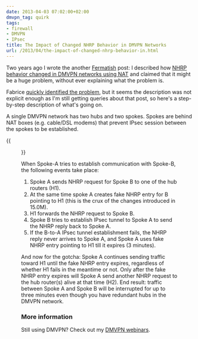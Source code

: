 ```yaml
---
date: 2013-04-03 07:02:00+02:00
dmvpn_tag: quirk
tags:
- firewall
- DMVPN
- IPsec
title: The Impact of Changed NHRP Behavior in DMVPN Networks
url: /2013/04/the-impact-of-changed-nhrp-behavior-in.html
---
```

Two years ago I wrote the another [Fermatish](http://en.wikipedia.org/wiki/Fermat's_Last_Theorem) post: I described how [NHRP behavior changed in DMVPN networks using NAT](https://blog.ipspace.net/2011/04/dmvpn-spoke-nhrp-behavior-changed-in.html) and claimed that it might be a huge problem, without ever explaining what the problem is.

Fabrice [quickly identified the problem](https://blog.ipspace.net/2011/04/dmvpn-spoke-nhrp-behavior-changed-in.html?showComment=1304374254012#c7665983883544403504), but it seems the description was not explicit enough as I'm still getting queries about that post, so here's a step-by-step description of what's going on.
<!--more-->
A single DMVPN network has two hubs and two spokes. Spokes are behind NAT boxes (e.g. cable/DSL modems) that prevent IPsec session between the spokes to be established.

{{<figure src="/2013/04/s450-DMVPN_NHRP_Problem.jpg">}}

When Spoke-A tries to establish communication with Spoke-B, the following events take place:

1.  Spoke A sends NHRP request for Spoke B to one of the hub routers (H1).
2.  At the same time spoke A creates fake NHRP entry for B pointing to H1 (this is the crux of the changes introduced in 15.0M).
3.  H1 forwards the NHRP request to Spoke B.
4.  Spoke B tries to establish IPsec tunnel to Spoke A to send the NHRP reply back to Spoke A.
5.  If the B-to-A IPsec tunnel establishment fails, the NHRP reply never arrives to Spoke A, and Spoke A uses fake NHRP entry pointing to H1 till it expires (3 minutes).

And now for the gotcha: Spoke A continues sending traffic toward H1 until the fake NHRP entry expires, regardless of whether H1 fails in the meantime or not. Only after the fake NHRP entry expires will Spoke A send another NHRP request to the hub router(s) alive at that time (H2). End result: traffic between Spoke A and Spoke B will be interrupted for up to three minutes even though you have redundant hubs in the DMVPN network.

### More information

Still using DMVPN? Check out my [DMVPN webinars](http://www.ipspace.net/Roadmap/VPN_webinars).
